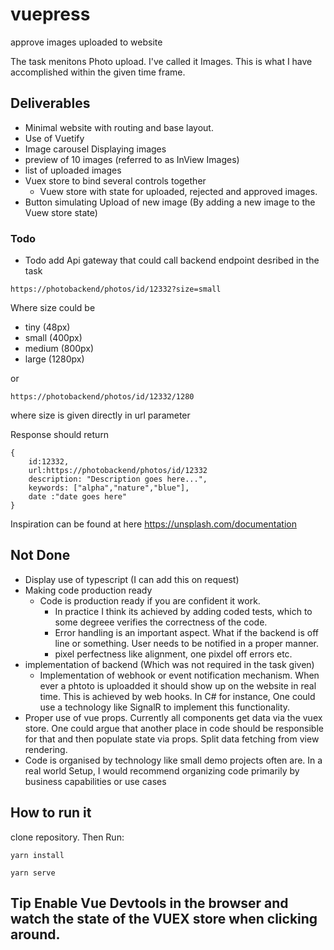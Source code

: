 # vuepress

approve images uploaded to website

The task menitons Photo upload. I've called it Images.
This is what I have accomplished within the given time frame.

## Deliverables

- Minimal website with routing and base layout.
- Use of Vuetify
- Image carousel Displaying images
- preview of 10 images (referred to as InView Images)
- list of uploaded images
- Vuex store to bind several controls together
  - Vuew store with state for uploaded, rejected and approved images.
- Button simulating Upload of new image (By adding a new image to the Vuew store state)

### Todo

- Todo add Api gateway that could call backend endpoint desribed in the task

```
https://photobackend/photos/id/12332?size=small

```

Where size could be

- tiny (48px)
- small (400px)
- medium (800px)
- large (1280px)

or

```
https://photobackend/photos/id/12332/1280

```

where size is given directly in url parameter

Response should return

```
{
    id:12332,
    url:https://photobackend/photos/id/12332
    description: "Description goes here...",
    keywords: ["alpha","nature","blue"],
    date :"date goes here"
}
```

Inspiration can be found at here https://unsplash.com/documentation

## Not Done

- Display use of typescript (I can add this on request)
- Making code production ready
  - Code is production ready if you are confident it work.
    - In practice I think its achieved by adding coded tests, which to some degreee verifies the correctness of the code.
    - Error handling is an important aspect. What if the backend is off line or something. User needs to be notified in a proper manner.
    - pixel perfectness like alignment, one pixdel off errors etc.
- implementation of backend (Which was not required in the task given)
  - Implementation of webhook or event notification mechanism. When ever a phtoto is uploadded it should show up on the website in real time. This is achieved by web hooks. In C# for instance, One could use a technology like SignalR to implement this functionality.
- Proper use of vue props. Currently all components get data via the vuex store. One could argue that another place in code should be responsible for that and then populate state via props. Split data fetching from view rendering.
- Code is organised by technology like small demo projects often are. In a real world Setup, I would recommend organizing code primarily by business capabilities or use cases

## How to run it

clone repository. Then Run:

```
yarn install
```

```
yarn serve
```

## **Tip** Enable **Vue Devtools** in the browser and watch the state of the VUEX store when clicking around.
